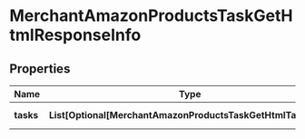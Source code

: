 # MerchantAmazonProductsTaskGetHtmlResponseInfo


## Properties

| Name | Type | Description | Notes |
|------------ | ------------- | ------------- | -------------|
**tasks** | **List[Optional[MerchantAmazonProductsTaskGetHtmlTaskInfo]]** | array of tasks |[optional]|